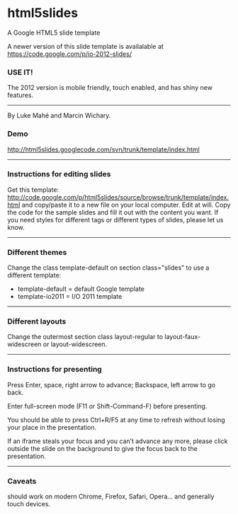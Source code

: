 html5slides
===========

A Google HTML5 slide template

A newer version of this slide template is availalable at https://code.google.com/p/io-2012-slides/

### USE IT!
The 2012 version is mobile friendly, touch enabled, and has shiny new features.
<hr />

By Luke Mahé and Marcin Wichary.

### Demo
http://html5slides.googlecode.com/svn/trunk/template/index.html

<hr />

### Instructions for editing slides
Get this template: http://code.google.com/p/html5slides/source/browse/trunk/template/index.html and copy/paste it to a new file on your local computer.
Edit at will. Copy the code for the sample slides and fill it out with the content you want.
If you need styles for different tags or different types of slides, please let us know.
<hr />

### Different themes
Change the class template-default on section class="slides" to use a different template:

*   template-default = default Google template
*   template-io2011 = I/O 2011 template

<hr />

### Different layouts
Change the outermost section class layout-regular to layout-faux-widescreen or layout-widescreen.
<hr />

### Instructions for presenting
Press Enter, space, right arrow to advance; Backspace, left arrow to go back.

Enter full-screen mode (F11 or Shift-Command-F) before presenting.

You should be able to press Ctrl+R/F5 at any time to refresh without losing your place in the presentation.

If an iframe steals your focus and you can’t advance any more, please click outside the slide on the background to give the focus back to the presentation.
<hr />

### Caveats
should work on modern Chrome, Firefox, Safari, Opera… and generally touch devices.

